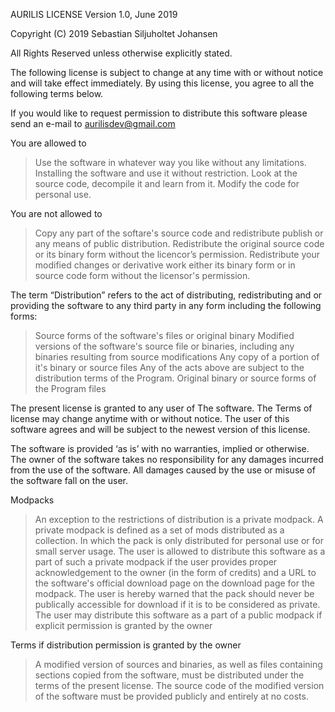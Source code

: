 AURILIS LICENSE
Version 1.0, June 2019

Copyright (C) 2019 Sebastian Siljuholtet Johansen

All Rights Reserved unless otherwise explicitly stated.

The following license is subject to change at any time with or without notice and will take effect immediately. By using this license, you agree to all the following terms below.

If you would like to request permission to distribute this software please send an e-mail to aurilisdev@gmail.com

You are allowed to 

> Use the software in whatever way you like without any limitations.
> Installing the software and use it without restriction.
> Look at the source code, decompile it and learn from it.
> Modify the code for personal use.

You are not allowed to

> Copy any part of the softare's source code and redistribute publish or any means of public distribution.
> Redistribute the original source code or its binary form without the licencor’s permission.
> Redistribute your modified changes or derivative work either its binary form or in source code form without the licensor's permission.

The term “Distribution” refers to the act of distributing, redistributing and or providing the software to any third party in any form including the following forms:

> Source forms of the software's files or original binary
> Modified versions of the software's source file or binaries, including any binaries resulting from source modifications
> Any copy of a portion of it's binary or source files
> Any of the acts above are subject to the distribution terms of the Program.
> Original binary or source forms of the Program files

The present license is granted to any user of The software. The Terms of license may change anytime with or without notice. The user of this software agrees and will be subject to the newest version of this license.

The software is provided ‘as is’ with no warranties, implied or otherwise. The owner of the software takes no responsibility for any damages incurred from the use of the software. All damages caused by the use or misuse of the software fall on the user.

Modpacks

> An exception to the restrictions of distribution is a private modpack. A private modpack is defined as a set of mods distributed as a collection. In which the pack is only distributed for personal use or for small server usage. The user is allowed to distribute this software as a part of such a private modpack if the user provides proper acknowledgement to the owner (in the form of credits) and a URL to the software's official download page on the download page for the modpack. The user is hereby warned that the pack should never be publically accessible for download if it is to be considered as private. The user may distribute this software as a part of a public modpack if explicit permission is granted by the owner

Terms if distribution permission is granted by the owner

> A modified version of sources and binaries, as well as files containing sections copied from the software, must be distributed under the terms of the present license. The source code of the modified version of the software must be provided publicly and entirely at no costs.
